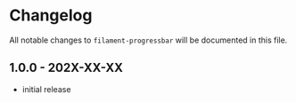 # Changelog

All notable changes to `filament-progressbar` will be documented in this file.

## 1.0.0 - 202X-XX-XX

- initial release

